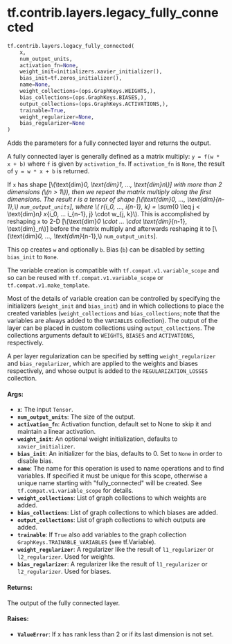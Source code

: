 <div itemscope itemtype="http://developers.google.com/ReferenceObject">
<meta itemprop="name" content="tf.contrib.layers.legacy_fully_connected" />
<meta itemprop="path" content="Stable" />
</div>

# tf.contrib.layers.legacy_fully_connected

``` python
tf.contrib.layers.legacy_fully_connected(
    x,
    num_output_units,
    activation_fn=None,
    weight_init=initializers.xavier_initializer(),
    bias_init=tf.zeros_initializer(),
    name=None,
    weight_collections=(ops.GraphKeys.WEIGHTS,),
    bias_collections=(ops.GraphKeys.BIASES,),
    output_collections=(ops.GraphKeys.ACTIVATIONS,),
    trainable=True,
    weight_regularizer=None,
    bias_regularizer=None
)
```

Adds the parameters for a fully connected layer and returns the output.

A fully connected layer is generally defined as a matrix multiply:
`y = f(w * x + b)` where `f` is given by `activation_fn`. If
`activation_fn` is `None`, the result of `y = w * x + b` is
returned.

If `x` has shape [\\(\text{dim}_0, \text{dim}_1, ..., \text{dim}_n\\)]
with more than 2 dimensions (\\(n > 1\\)), then we repeat the matrix
multiply along the first dimensions. The result r is a tensor of shape
[\\(\text{dim}_0, ..., \text{dim}_{n-1},\\) `num_output_units`],
where \\( r_{i_0, ..., i_{n-1}, k} =
\sum_{0 \leq j < \text{dim}_n} x_{i_0, ... i_{n-1}, j} \cdot w_{j, k}\\).
This is accomplished by reshaping `x` to 2-D
[\\(\text{dim}_0 \cdot ... \cdot \text{dim}_{n-1}, \text{dim}_n\\)]
before the matrix multiply and afterwards reshaping it to
[\\(\text{dim}_0, ..., \text{dim}_{n-1},\\) `num_output_units`].

This op creates `w` and optionally `b`. Bias (`b`) can be disabled by setting
`bias_init` to `None`.

The variable creation is compatible with `tf.compat.v1.variable_scope` and so
can be
reused with `tf.compat.v1.variable_scope` or `tf.compat.v1.make_template`.

Most of the details of variable creation can be controlled by specifying the
initializers (`weight_init` and `bias_init`) and in which collections to place
the created variables (`weight_collections` and `bias_collections`; note that
the variables are always added to the `VARIABLES` collection). The output of
the layer can be placed in custom collections using `output_collections`.
The collections arguments default to `WEIGHTS`, `BIASES` and `ACTIVATIONS`,
respectively.

A per layer regularization can be specified by setting `weight_regularizer`
and `bias_regularizer`, which are applied to the weights and biases
respectively, and whose output is added to the `REGULARIZATION_LOSSES`
collection.

#### Args:

* <b>`x`</b>: The input `Tensor`.
* <b>`num_output_units`</b>: The size of the output.
* <b>`activation_fn`</b>: Activation function, default set to None to skip it and
    maintain a linear activation.
* <b>`weight_init`</b>: An optional weight initialization, defaults to
    `xavier_initializer`.
* <b>`bias_init`</b>: An initializer for the bias, defaults to 0. Set to `None` in
    order to disable bias.
* <b>`name`</b>: The name for this operation is used to name operations and to find
    variables. If specified it must be unique for this scope, otherwise a
    unique name starting with "fully_connected" will be created.  See
    `tf.compat.v1.variable_scope` for details.
* <b>`weight_collections`</b>: List of graph collections to which weights are added.
* <b>`bias_collections`</b>: List of graph collections to which biases are added.
* <b>`output_collections`</b>: List of graph collections to which outputs are added.
* <b>`trainable`</b>: If `True` also add variables to the graph collection
    `GraphKeys.TRAINABLE_VARIABLES` (see tf.Variable).
* <b>`weight_regularizer`</b>: A regularizer like the result of `l1_regularizer` or
    `l2_regularizer`. Used for weights.
* <b>`bias_regularizer`</b>: A regularizer like the result of `l1_regularizer` or
    `l2_regularizer`. Used for biases.


#### Returns:

The output of the fully connected layer.


#### Raises:

* <b>`ValueError`</b>: If x has rank less than 2 or if its last dimension is not set.